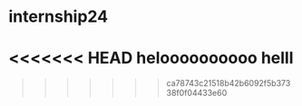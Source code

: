 # internship24
<<<<<<< HEAD
heloooooooooo
helll
=======
>>>>>>> ca78743c21518b42b6092f5b37338f0f04433e60
